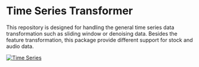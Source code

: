 # Time Series Transformer
This repository is designed for handling the general time series data transformation such as sliding window or denoising data.
Besides the feature transformation, this package provide different support for stock and audio data.

[![Time Series](https://github-readme-stats.vercel.app/api?username=Time-Series)](https://github.com/allen-chiang/github-readme-stats)
